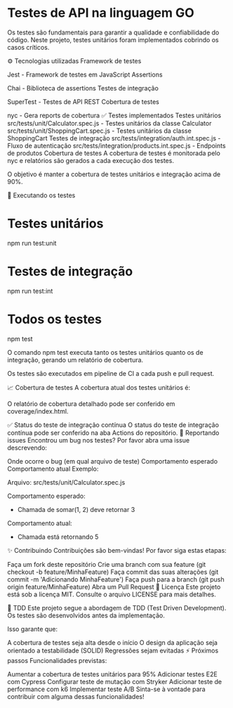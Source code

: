 # Testes de API na linguagem GO
Os testes são fundamentais para garantir a qualidade e confiabilidade do código. Neste projeto, testes unitários foram implementados cobrindo os casos críticos.

⚙️ Tecnologias utilizadas
Framework de testes

Jest - Framework de testes em JavaScript
Assertions

Chai - Biblioteca de assertions
Testes de integração

SuperTest - Testes de API REST
Cobertura de testes

nyc - Gera reports de cobertura
✅ Testes implementados
Testes unitários
src/tests/unit/Calculator.spec.js - Testes unitários da classe Calculator
src/tests/unit/ShoppingCart.spec.js - Testes unitários da classe ShoppingCart
Testes de integração
src/tests/integration/auth.int.spec.js - Fluxo de autenticação
src/tests/integration/products.int.spec.js - Endpoints de produtos
Cobertura de testes
A cobertura de testes é monitorada pelo nyc e relatórios são gerados a cada execução dos testes.

O objetivo é manter a cobertura de testes unitários e integração acima de 90%.

🚀 Executando os testes
# Testes unitários 
npm run test:unit

# Testes de integração
npm run test:int

# Todos os testes
npm test



O comando npm test executa tanto os testes unitários quanto os de integração, gerando um relatório de cobertura.

Os testes são executados em pipeline de CI a cada push e pull request.

📈 Cobertura de testes
A cobertura atual dos testes unitários é:

O relatório de cobertura detalhado pode ser conferido em coverage/index.html.

✅ Status do teste de integração contínua
O status do teste de integração contínua pode ser conferido na aba Actions do repositório.
🐞 Reportando issues
Encontrou um bug nos testes? Por favor abra uma issue descrevendo:

Onde ocorre o bug (em qual arquivo de teste)
Comportamento esperado
Comportamento atual
Exemplo:

Arquivo: src/tests/unit/Calculator.spec.js

Comportamento esperado:
- Chamada de somar(1, 2) deve retornar 3

Comportamento atual:
- Chamada está retornando 5



✨ Contribuindo
Contribuições são bem-vindas! Por favor siga estas etapas:

Faça um fork deste repositório
Crie uma branch com sua feature (git checkout -b feature/MinhaFeature)
Faça commit das suas alterações (git commit -m 'Adicionando MinhaFeature')
Faça push para a branch (git push origin feature/MinhaFeature)
Abra um Pull Request
📝 Licença
Este projeto está sob a licença MIT. Consulte o arquivo LICENSE para mais detalhes.

🧪 TDD
Este projeto segue a abordagem de TDD (Test Driven Development). Os testes são desenvolvidos antes da implementação.

Isso garante que:

A cobertura de testes seja alta desde o início
O design da aplicação seja orientado a testabilidade (SOLID)
Regressões sejam evitadas
⚡️ Próximos passos
Funcionalidades previstas:

Aumentar a cobertura de testes unitários para 95%
Adicionar testes E2E com Cypress
Configurar teste de mutação com Stryker
Adicionar teste de performance com k6
Implementar teste A/B
Sinta-se à vontade para contribuir com alguma dessas funcionalidades!